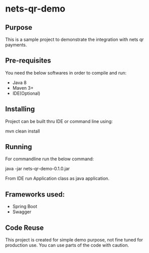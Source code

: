 # nets-qr-demo

## Purpose

This is a sample project to demonstrate the integration with nets qr payments. 

## Pre-requisites

You need the below softwares in order to compile and run:

 * Java 8
 * Maven 3+
 * IDE(Optional)

## Installing

Project can be built thru IDE or command line using:

mvn clean install

## Running

For commandline run the below command:

java -jar nets-qr-demo-0.1.0.jar

From IDE run Application class as java application.

## Frameworks used:

 * Spring Boot
 * Swagger

## Code Reuse

This project is created for simple demo purpose, not fine tuned for production use. You can use parts of the code with caution.

